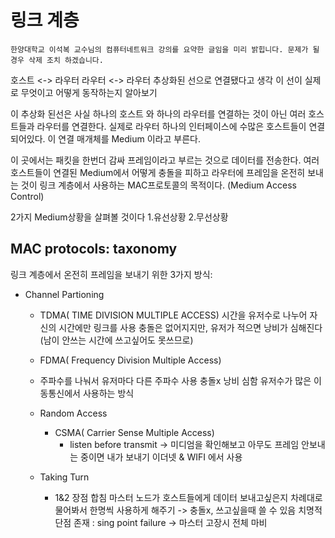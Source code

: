 # 링크 계층

```
한양대학교 이석복 교수님의 컴퓨터네트워크 강의를 요약한 글임을 미리 밝힙니다. 문제가 될 경우 삭제 조치 하겠습니다.
```

호스트 <-> 라우터
라우터 <-> 라우터
추상화된 선으로 연결됐다고 생각
이 선이 실제로 무엇이고 어떻게 동작하는지 알아보기

이 추상화 된선은 사실 하나의 호스트 와 하나의 라우터를 연결하는 것이 아닌 여러 호스트들과 라우터를 연결한다.
실제로 라우터 하나의 인터페이스에 수많은 호스트들이 연결되어있다. 이 연결 매개체를 Medium 이라고 부른다.

이 곳에서는 패킷을 한번더 감싸 프레임이라고 부르는 것으로 데이터를 전송한다. 여러 호스트들이 연결된 Medium에서 어떻게 충돌을 피하고 라우터에 프레임을 온전히 보내는 것이 링크 계층에서 사용하는 MAC프로토콜의 목적이다. (Medium Access Control)

2가지 Medium상황을 살펴볼 것이다 1.유선상황 2.무선상황

## MAC protocols: taxonomy

링크 계층에서 온전히 프레임을 보내기 위한 3가지 방식:

- Channel Partioning

  - TDMA( TIME DIVISION MULTIPLE ACCESS)
    시간을 유저수로 나누어 자신의 시간에만 링크를 사용
    충돌은 없어지지만, 유저가 적으면 낭비가 심해진다(남이 안쓰는 시간에 쓰고싶어도 못쓰므로)

  - FDMA( Frequency Division Multiple Access)

  - 주파수를 나눠서 유저마다 다른 주파수 사용
    충돌x 낭비 심함
    유저수가 많은 이동통신에서 사용하는 방식

  - Random Access

    - CSMA( Carrier Sense Multiple Access)
      - listen before transmit -> 미디엄을 확인해보고 아무도 프레임 안보내는 중이면 내가 보내기
        이더넷 & WIFI 에서 사용

  - Taking Turn
    - 1&2 장점 합침
      마스터 노드가 호스트들에게 데이터 보내고싶은지 차례대로 물어봐서 한명씩 사용하게 해주기
      -> 충돌x, 쓰고싶을때 쓸 수 있음
      치명적 단점 존재 : sing point failure
      -> 마스터 고장시 전체 마비
